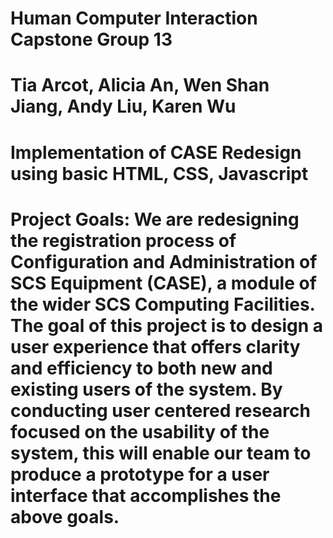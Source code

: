 # Human Computer Interaction Capstone Group 13

# Tia Arcot, Alicia An, Wen Shan Jiang, Andy Liu, Karen Wu

# Implementation of CASE Redesign using basic HTML, CSS, Javascript

# Project Goals: We are redesigning the registration process of Configuration and Administration of SCS Equipment (CASE), a module of the wider SCS Computing Facilities. The goal of this project is to design a user experience that offers clarity and efficiency to both new and existing users of the system. By conducting user centered research focused on the usability of the system, this will enable our team to produce a prototype for a user interface that accomplishes the above goals.
